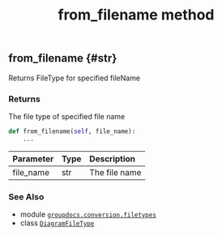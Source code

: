 ﻿---
title: from_filename method
second_title: GroupDocs.Conversion for Python via .NET API References
description: 
type: docs
weight: 50
url: /python-net/groupdocs.conversion.filetypes/diagramfiletype/from_filename/
is_root: false
---

## from_filename {#str}

Returns FileType for specified fileName


### Returns 


The file type of specified file name


```python
def from_filename(self, file_name):
    ...
```


| Parameter | Type | Description |
| :- | :- | :- |
| file_name | str | The file name |



### See Also
* module [`groupdocs.conversion.filetypes`](../../)
* class [`DiagramFileType`](/conversion/python-net/groupdocs.conversion.filetypes/diagramfiletype)
